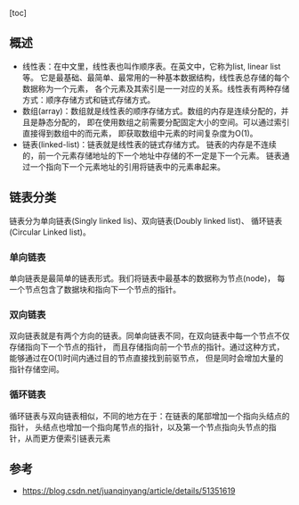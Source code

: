 [toc]

## 概述
- 线性表：在中文里，线性表也叫作顺序表。在英文中，它称为list, linear list等。
  它是最基础、最简单、最常用的一种基本数据结构，线性表总存储的每个数据称为一个元素，
  各个元素及其索引是一一对应的关系。线性表有两种存储方式：顺序存储方式和链式存储方式。
- 数组(array)：数组就是线性表的顺序存储方式。数组的内存是连续分配的，并且是静态分配的，
  即在使用数组之前需要分配固定大小的空间。可以通过索引直接得到数组中的而元素，
  即获取数组中元素的时间复杂度为O(1)。
- 链表(linked-list)：链表就是线性表的链式存储方式。
  链表的内存是不连续的，前一个元素存储地址的下一个地址中存储的不一定是下一个元素。
  链表通过一个指向下一个元素地址的引用将链表中的元素串起来。

## 链表分类
链表分为单向链表(Singly linked lis)、双向链表(Doubly linked list)、
循环链表(Circular Linked list)。
### 单向链表
单向链表是最简单的链表形式。我们将链表中最基本的数据称为节点(node)，
每一个节点包含了数据块和指向下一个节点的指针。
### 双向链表
双向链表就是有两个方向的链表。同单向链表不同，在双向链表中每一个节点不仅存储指向下一个节点的指针，
而且存储指向前一个节点的指针。通过这种方式，能够通过在O(1)时间内通过目的节点直接找到前驱节点，
但是同时会增加大量的指针存储空间。
### 循环链表
循环链表与双向链表相似，不同的地方在于：在链表的尾部增加一个指向头结点的指针，
头结点也增加一个指向尾节点的指针，以及第一个节点指向头节点的指针，从而更方便索引链表元素

## 参考
- https://blog.csdn.net/juanqinyang/article/details/51351619